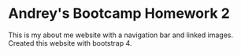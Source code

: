 # Andrey's Bootcamp Homework 2

This is my about me website with a navigation bar and linked images.
Created this website with bootstrap 4.
